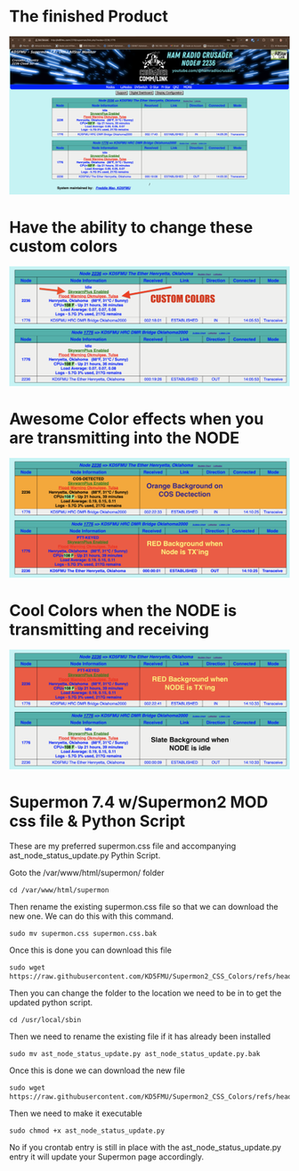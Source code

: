 # The finished Product
![HRC Logo](https://github.com/KD5FMU/KD5FMU/blob/main/full-supermon.jpg)

# Have the ability to change these custom colors
![HRC Logo](https://github.com/KD5FMU/KD5FMU/blob/main/text-colors.jpg)

# Awesome Color effects when you are transmitting into the NODE
![HRC Logo](https://github.com/KD5FMU/KD5FMU/blob/main/background-color1.jpg)

# Cool Colors when the NODE is transmitting and receiving 
![HRC Logo](https://github.com/KD5FMU/KD5FMU/blob/main/background-color2.jpg)



# Supermon 7.4 w/Supermon2 MOD css file & Python Script

These are my preferred supermon.css file and accompanying ast_node_status_update.py Pythin Script.

Goto the /var/www/html/supermon/ folder 
```
cd /var/www/html/supermon
```
Then rename the existing supermon.css file so that we can download the new one. We can do this with this command.
```
sudo mv supermon.css supermon.css.bak
```

Once this is done you can download this file

```
sudo wget https://raw.githubusercontent.com/KD5FMU/Supermon2_CSS_Colors/refs/heads/main/supermon.css
```


Then you can change the folder to the location we need to be in to get the updated python script.
```
cd /usr/local/sbin
```

Then we need to rename the existing file if it has already been installed
```
sudo mv ast_node_status_update.py ast_node_status_update.py.bak
```

Once this is done we can download the new file
```
sudo wget https://raw.githubusercontent.com/KD5FMU/Supermon2_CSS_Colors/refs/heads/main/ast_node_status_update.py
```

Then we need to make it executable
```
sudo chmod +x ast_node_status_update.py
```

No if you crontab entry is still in place with the ast_node_status_update.py entry it will update your Supermon page accordingly.

